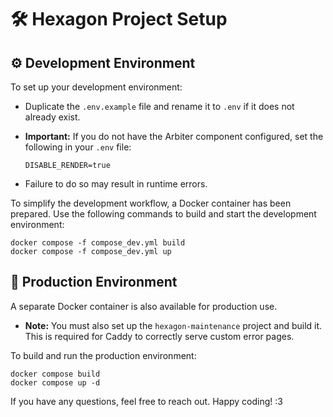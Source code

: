 # 🛠️ Hexagon Project Setup

## ⚙️ Development Environment

To set up your development environment:

* Duplicate the `.env.example` file and rename it to `.env` if it does not already exist.

* **Important:** If you do not have the Arbiter component configured, set the following in your `.env` file:

  ```
  DISABLE_RENDER=true
  ```

* Failure to do so may result in runtime errors.

To simplify the development workflow, a Docker container has been prepared. Use the following commands to build and start the development environment:

```
docker compose -f compose_dev.yml build
docker compose -f compose_dev.yml up
```

## 🚀 Production Environment

A separate Docker container is also available for production use.

* **Note:** You must also set up the `hexagon-maintenance` project and build it. This is required for Caddy to correctly serve custom error pages.

To build and run the production environment:

```
docker compose build
docker compose up -d
```

If you have any questions, feel free to reach out.
Happy coding! :3
